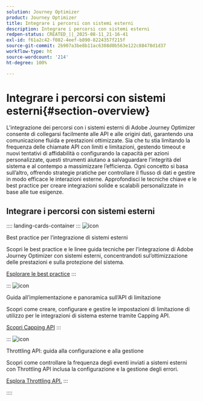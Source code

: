 ```yaml
---
solution: Journey Optimizer
product: Journey Optimizer
title: Integrare i percorsi con sistemi esterni
description: Integrare i percorsi con sistemi esterni
redpen-status: CREATED_||_2025-08-11_21-16-41
exl-id: f61a2c42-f082-4eef-b890-8224357f215f
source-git-commit: 2b907a3be8b11ac6308d0b563e122c88478d1d37
workflow-type: ht
source-wordcount: '214'
ht-degree: 100%

---
```


# Integrare i percorsi con sistemi esterni{#section-overview}

L’integrazione dei percorsi con i sistemi esterni di Adobe Journey Optimizer consente di collegarsi facilmente alle API e alle origini dati, garantendo una comunicazione fluida e prestazioni ottimizzate. Sia che tu stia limitando la frequenza delle chiamate API con limiti e limitazioni, gestendo timeout e nuovi tentativi di affidabilità o configurando la capacità per azioni personalizzate, questi strumenti aiutano a salvaguardare l’integrità del sistema e al contempo a massimizzare l’efficienza. Ogni concetto si basa sull’altro, offrendo strategie pratiche per controllare il flusso di dati e gestire in modo efficace le interazioni esterne. Approfondisci le tecniche chiave e le best practice per creare integrazioni solide e scalabili personalizzate in base alle tue esigenze.

## Integrare i percorsi con sistemi esterni

:::: landing-cards-container
:::
![icon](https://cdn.experienceleague.adobe.com/icons/gear.svg)

Best practice per l’integrazione di sistemi esterni

Scopri le best practice e le linee guida tecniche per l’integrazione di Adobe Journey Optimizer con sistemi esterni, concentrandoti sul’ottimizzazione delle prestazioni e sulla protezione del sistema.

[Esplorare le best practice](../using/configuration/external-systems.md)
:::

:::
![icon](https://cdn.experienceleague.adobe.com/icons/code-branch.svg)

Guida all’implementazione e panoramica sull’API di limitazione

Scopri come creare, configurare e gestire le impostazioni di limitazione di utilizzo per le integrazioni di sistema esterne tramite Capping API.

[Scopri Capping API](../using/configuration/capping.md)
:::

:::
![icon](https://cdn.experienceleague.adobe.com/icons/code-branch.svg)

Throttling API: guida alla configurazione e alla gestione

Scopri come controllare la frequenza degli eventi inviati a sistemi esterni con Throttling API inclusa la configurazione e la gestione degli errori.

[Esplora Throttling API.](../using/configuration/throttling.md)
:::

::::
